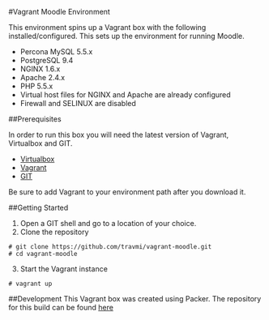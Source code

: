 #Vagrant Moodle Environment

This environment spins up a Vagrant box with the following installed/configured.
This sets up the environment for running Moodle.

- Percona MySQL 5.5.x
- PostgreSQL 9.4
- NGINX 1.6.x
- Apache 2.4.x
- PHP 5.5.x
- Virtual host files for NGINX and Apache are already configured
- Firewall and SELINUX are disabled

##Prerequisites

In order to run this box you will need the latest version of Vagrant, Virtualbox and GIT.

- [Virtualbox](https://www.virtualbox.org/wiki/Downloads)
- [Vagrant](https://www.vagrantup.com/downloads.html)
- [GIT](http://git-scm.com/downloads)

Be sure to add Vagrant to your environment path after you download it.

##Getting Started

1. Open a GIT shell and go to a location of your choice.
2. Clone the repository 
```
# git clone https://github.com/travmi/vagrant-moodle.git
# cd vagrant-moodle
```
3. Start the Vagrant instance
```
# vagrant up
```

##Development
This Vagrant box was created using Packer. The repository for this build can be found [here](https://github.com/travmi/packer-moodle.git)